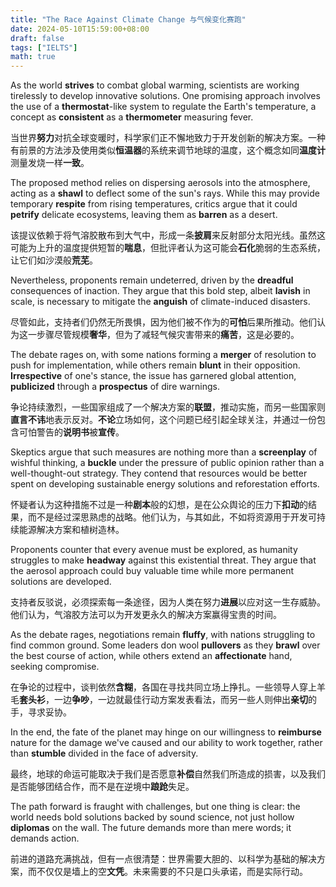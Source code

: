 ```yaml
---
title: "The Race Against Climate Change 与气候变化赛跑"
date: 2024-05-10T15:59:00+08:00
draft: false
tags: ["IELTS"]
math: true
---
```


As the world **strives** to combat global warming,  scientists are working tirelessly to develop innovative solutions. One  promising approach involves the use of a **thermostat**-like system to regulate the Earth's temperature, a concept as **consistent** as a **thermometer** measuring fever.

当世界**努力**对抗全球变暖时，科学家们正不懈地致力于开发创新的解决方案。一种有前景的方法涉及使用类似**恒温器**的系统来调节地球的温度，这个概念如同**温度计**测量发烧一样**一致**。

The proposed method relies on dispersing aerosols into the atmosphere, acting as a **shawl** to deflect some of the sun's rays. While this may provide temporary **respite** from rising temperatures, critics argue that it could **petrify** delicate ecosystems, leaving them as **barren** as a desert.

该提议依赖于将气溶胶散布到大气中，形成一条**披肩**来反射部分太阳光线。虽然这可能为上升的温度提供短暂的**喘息**，但批评者认为这可能会**石化**脆弱的生态系统，让它们如沙漠般**荒芜**。

Nevertheless, proponents remain undeterred, driven by the **dreadful** consequences of inaction. They argue that this bold step, albeit **lavish** in scale, is necessary to mitigate the **anguish** of climate-induced disasters.

尽管如此，支持者们仍然无所畏惧，因为他们被不作为的**可怕**后果所推动。他们认为这一步骤尽管规模**奢华**，但为了减轻气候灾害带来的**痛苦**，这是必要的。

The debate rages on, with some nations forming a **merger** of resolution to push for implementation, while others remain **blunt** in their opposition. **Irrespective** of one's stance, the issue has garnered global attention, **publicized** through a **prospectus** of dire warnings.

争论持续激烈，一些国家组成了一个解决方案的**联盟**，推动实施，而另一些国家则**直言不讳**地表示反对。**不论**立场如何，这个问题已经引起全球关注，并通过一份包含可怕警告的**说明书**被**宣传**。

Skeptics argue that such measures are nothing more than a **screenplay** of wishful thinking, a **buckle** under the pressure of public opinion rather than a well-thought-out  strategy. They contend that resources would be better spent on  developing sustainable energy solutions and reforestation efforts.

怀疑者认为这种措施不过是一种**剧本**般的幻想，是在公众舆论的压力下**扣动**的结果，而不是经过深思熟虑的战略。他们认为，与其如此，不如将资源用于开发可持续能源解决方案和植树造林。

Proponents counter that every avenue must be explored, as humanity struggles to make **headway** against this existential threat. They argue that the aerosol approach  could buy valuable time while more permanent solutions are developed.

支持者反驳说，必须探索每一条途径，因为人类在努力**进展**以应对这一生存威胁。他们认为，气溶胶方法可以为开发更永久的解决方案赢得宝贵的时间。

As the debate rages, negotiations remain **fluffy**, with nations struggling to find common ground. Some leaders don wool **pullovers** as they **brawl** over the best course of action, while others extend an **affectionate** hand, seeking compromise.

在争论的过程中，谈判依然**含糊**，各国在寻找共同立场上挣扎。一些领导人穿上羊毛**套头衫**，一边**争吵**，一边就最佳行动方案发表看法，而另一些人则伸出**亲切**的手，寻求妥协。

In the end, the fate of the planet may hinge on our willingness to **reimburse** nature for the damage we've caused and our ability to work together, rather than **stumble** divided in the face of adversity.

最终，地球的命运可能取决于我们是否愿意**补偿**自然我们所造成的损害，以及我们是否能够团结合作，而不是在逆境中**踉跄**失足。

The path forward is fraught with challenges, but one thing is clear:  the world needs bold solutions backed by sound science, not just hollow **diplomas** on the wall. The future demands more than mere words; it demands action.

前进的道路充满挑战，但有一点很清楚：世界需要大胆的、以科学为基础的解决方案，而不仅仅是墙上的空**文凭**。未来需要的不只是口头承诺，而是实际行动。
